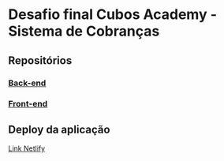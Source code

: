 # Desafio final Cubos Academy - Sistema de Cobranças

## Repositórios
### [Back-end](https://github.com/fsbelisario/sistema-cobrancas-back-end)
### [Front-end](https://github.com/fsbelisario/sistema-cobrancas-front-end)

## Deploy da aplicação
[Link Netlify](https://academy-bills.netlify.app/)
